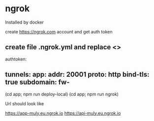 # ngrok

Installed by docker

create https://ngrok.com account and get auth token

create file .ngrok.yml and replace <>
------------------------------------------------
authtoken: <token>

tunnels:
  app:
    addr: 20001
    proto: http
    bind-tls: true
    subdomain: fw-<unique-name>
------------------------------------------------

(cd app; npm run deploy-local)
(cd app; npm run ngrok)


Url should look like

https://app-muly.eu.ngrok.io
https://api-muly.eu.ngrok.io
